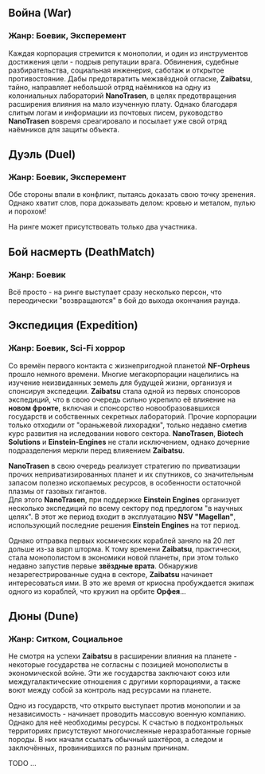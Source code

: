 ## Война (War)

### Жанр: Боевик, Эксперемент

Каждая корпорация стремится к монополии, и один из инструментов достижения цели - подрыв репутации врага. Обвинения, судебные разбирательства, социальная инженерия, саботаж и открытое противостояние.
Дабы предотвратить межзвёздной огласке, **Zaibatsu**, тайно, направляет небольшой отряд наёмников на одну из колониальных лабораторий **NanoTrasen**, в целях предотвращения расширения влияния на мало изученную плату. Однако благодаря слитым логам и информации из почтовых писем, руководство **NanoTrasen** вовремя среагировало и посылает уже свой отряд наёмников для защиты объекта.

## Дуэль (Duel)

### Жанр: Боевик, Эксперемент

Обе стороны впали в конфликт, пытаясь доказать свою точку зренения. Однако хватит слов, пора доказывать делом: кровью и металом, пулью и порохом!

На ринге может присутствовать только два участника.

## Бой насмерть (DeathMatch)

### Жанр: Боевик

Всё просто - на ринге выступает сразу несколько персон, что переодически "возвращаются" в бой до выхода окончания раунда.

## Экспедиция (Expedition)

### Жанр:  Боевик, Sci-Fi хоррор

Со времён первого контакта с жизнепригодной планетой **NF-Orpheus** прошло немного времени. Многие мегакорпорации нацелились на изучение неизвиданных земель для будущей жизни, организуя и спонсируя экспедеции. **Zaibatsu** стала одной из первых спонсоров экспедиций, что в свою очередь сильно укрепило её влияение на **новом фронте**, включая и спонсорство новообразовавшихся государств и собственных секретных лабораторий. 
Прочие корпорации только отходили от "ораньжевой лихорадки", только недавно сметив курс развития на иследовании нового сектора. **NanoTrasen**, **Biotech Solutions** и **Einstein-Engines** не стали исключением, однако дочерние подразделения меркли перед влияением **Zaibatsu**.

**NanoTrasen** в свою очередь реализует стратегию по приватизации прочих неприватизированных планет и их спутников, со значительным запасом полезно ископаемых ресурсов, в особенности остаточной плазмы от газовых гигантов.  
Для этого **NanoTrasen**, при поддержке **Einstein Engines** организует несколько экспедиций по всему сектору под предлогом "в научных целях". 
В этот же период входит в эксплуатацию **NSV "Magellan"**, использующий последние решения **Einstein Engines** на тот период.

Однако отправка первых космических кораблей заняло на 20 лет дольше из-за варп шторма. К тому времени **Zaibatsu**, практически, стала монополистом в экономики новой планеты, при этом только недавно запустив первые **звёздные врата**.
Обнаружив незарегестрированные судна в секторе, **Zaibatsu** начинает интересоваться ими. 
В это же время от криосна пробуждается экипаж одного из кораблей, что кружил на орбите **Орфея**...

## Дюны (Dune)

### Жанр: Ситком, Социальное

Не смотря на успехи **Zaibatsu** в расширении влияния на планете - некоторые государства не согласны с позицией монополисты в экономической войне. Эти же государства заключают союз или междугалактические отношения с другими корпорациями, а также воют между собой за контроль над ресурсами на планете. 

Одно из государств, что открыто выступает против монополии и за независимость - начинает проводить массовую военную компанию. Однако для неё необходимы ресурсы. 
К счастью в подконтрольных территориях присутствуют многочисленные неразработанные горные породы. В них начали ссылать обычный шахтёров, а следом и заключённых, провинившихся по разным причинам.

TODO ...